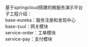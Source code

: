 基于springcloud搭建的微服务演示平台  
子工程介绍：  
base-eureka：服务注册和发现中心  
base-zuul：网关模块  
service-order：工单模块  
service-pay：支付模块  
